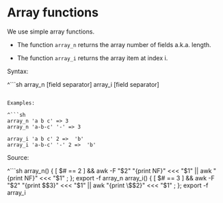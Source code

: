 # Array functions

We use simple array functions.

  * The function `array_n` returns the array number of fields a.k.a. length.
  
  * The function `array_i` returns the array item at index i.

Syntax:

^```sh
array_n <string> [field separator]
array_i <string> [field separator] <index>
```

Examples:

^```sh
array_n 'a b c' => 3
array_n 'a-b-c' '-' => 3

array_i 'a b c' 2 =>  'b'
array_i 'a-b-c' '-' 2 =>  'b'
```
    
Source:

^```sh
array_n() { [ $# == 2 ] && awk -F "$2" "{print NF}"   <<< "$1" || awk "{print NF}"   <<< "$1" ; }; export -f array_n
array_i() { [ $# == 3 ] && awk -F "$2" "{print \$$3}" <<< "$1" || awk "{print \$$2}" <<< "$1" ; }; export -f array_i
```
